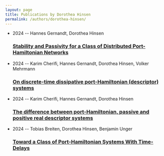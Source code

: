 ```yaml
---
layout: page
title: Publications by Dorothea Hinsen
permalink: /authors/dorothea-hinsen/
---
```


<ul class="post-list">
<li><span class='post-meta'>2024 -- Hannes Gernandt, Dorothea Hinsen</span><h3><a class='post-link' href='../../stability-and-passivity-for-a-class-of-distributed-port-hamiltonian-networks'>Stability and Passivity for a Class of Distributed Port-Hamiltonian Networks</a></h3></li>
<li><span class='post-meta'>2024 -- Karim Cherifi, Hannes Gernandt, Dorothea Hinsen, Volker Mehrmann</span><h3><a class='post-link' href='../../on-discrete-time-dissipative-port-hamiltonian-descriptor-systems'>On discrete-time dissipative port-Hamiltonian (descriptor) systems</a></h3></li>
<li><span class='post-meta'>2024 -- Karim Cherifi, Hannes Gernandt, Dorothea Hinsen</span><h3><a class='post-link' href='../../the-difference-between-port-hamiltonian-passive-and-positive-real-descriptor-systems'>The difference between port-Hamiltonian, passive and positive real descriptor systems</a></h3></li>
<li><span class='post-meta'>2024 -- Tobias Breiten, Dorothea Hinsen, Benjamin Unger</span><h3><a class='post-link' href='../../toward-a-class-of-port-hamiltonian-systems-with-time-delays'>Toward a Class of Port-Hamiltonian Systems With Time-Delays</a></h3></li>

</ul>
